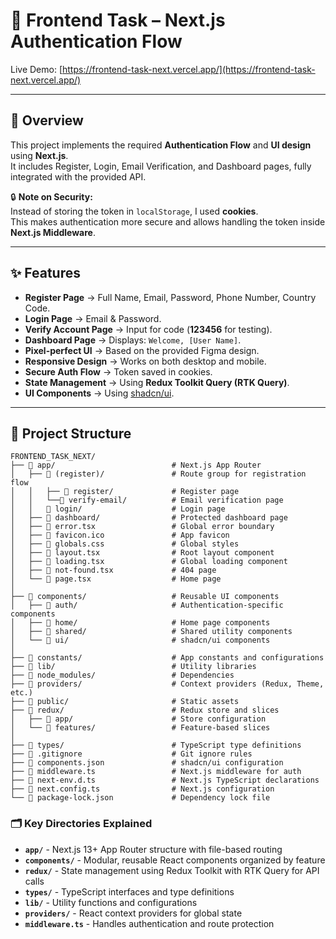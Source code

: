 # 🚀 Frontend Task – Next.js Authentication Flow

Live Demo: [https://frontend-task-next.vercel.app/](https://frontend-task-next.vercel.app/)

---

## 📌 Overview

This project implements the required **Authentication Flow** and **UI design** using **Next.js**.  
It includes Register, Login, Email Verification, and Dashboard pages, fully integrated with the provided API.

🔒 **Note on Security:**  
Instead of storing the token in `localStorage`, I used **cookies**.  
This makes authentication more secure and allows handling the token inside **Next.js Middleware**.

---

## ✨ Features

- **Register Page** → Full Name, Email, Password, Phone Number, Country Code.
- **Login Page** → Email & Password.
- **Verify Account Page** → Input for code (**123456** for testing).
- **Dashboard Page** → Displays: `Welcome, [User Name]`.
- **Pixel-perfect UI** → Based on the provided Figma design.
- **Responsive Design** → Works on both desktop and mobile.
- **Secure Auth Flow** → Token saved in cookies.
- **State Management** → Using **Redux Toolkit Query (RTK Query)**.
- **UI Components** → Using [shadcn/ui](https://ui.shadcn.com/).

---

## 📁 Project Structure

```
FRONTEND_TASK_NEXT/
├── 📁 app/                          # Next.js App Router
│   ├── 📁 (register)/               # Route group for registration flow
│   │   ├── 📁 register/             # Register page
│   │   └──📁 verify-email/          # Email verification page
│   │   📁 login/                    # Login page
│   ├── 📁 dashboard/                # Protected dashboard page
│   ├── 📄 error.tsx                 # Global error boundary
│   ├── 📄 favicon.ico               # App favicon
│   ├── 📄 globals.css               # Global styles
│   ├── 📄 layout.tsx                # Root layout component
│   ├── 📄 loading.tsx               # Global loading component
│   ├── 📄 not-found.tsx             # 404 page
│   └── 📄 page.tsx                  # Home page
│
├── 📁 components/                   # Reusable UI components
│   ├── 📁 auth/                     # Authentication-specific components
│   ├── 📁 home/                     # Home page components
│   ├── 📁 shared/                   # Shared utility components
│   └── 📁 ui/                       # shadcn/ui components
│
├── 📁 constants/                    # App constants and configurations
├── 📁 lib/                          # Utility libraries
├── 📁 node_modules/                 # Dependencies
├── 📁 providers/                    # Context providers (Redux, Theme, etc.)
├── 📁 public/                       # Static assets
├── 📁 redux/                        # Redux store and slices
│   ├── 📁 app/                      # Store configuration
│   └── 📁 features/                 # Feature-based slices
│
├── 📁 types/                        # TypeScript type definitions
├── 📄 .gitignore                    # Git ignore rules
├── 📄 components.json               # shadcn/ui configuration
├── 📄 middleware.ts                 # Next.js middleware for auth
├── 📄 next-env.d.ts                 # Next.js TypeScript declarations
├── 📄 next.config.ts                # Next.js configuration
└── 📄 package-lock.json             # Dependency lock file
```

### 🗂️ Key Directories Explained

- **`app/`** - Next.js 13+ App Router structure with file-based routing
- **`components/`** - Modular, reusable React components organized by feature
- **`redux/`** - State management using Redux Toolkit with RTK Query for API calls
- **`types/`** - TypeScript interfaces and type definitions
- **`lib/`** - Utility functions and configurations
- **`providers/`** - React context providers for global state
- **`middleware.ts`** - Handles authentication and route protection
